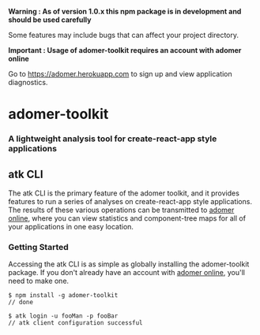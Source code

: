__Warning : As of version 1.0.x this npm package is in development and should be used carefully__

Some features may include bugs that can affect your project directory.

__Important : Usage of adomer-toolkit requires an account with adomer online__

Go to https://adomer.herokuapp.com to sign up and view application diagnostics.

# adomer-toolkit
### A lightweight analysis tool for create-react-app style applications

## atk CLI
The atk CLI is the primary feature of the adomer toolkit, and it provides features to run a series of analyses on create-react-app style applications. The results of these various operations can be transmitted to [adomer online](https://adomer.herokuapp.com/), where you can view statistics and component-tree maps for all of your applications in one easy location. 

### Getting Started
Accessing the atk CLI is as simple as globally installing the adomer-toolkit package. If you don't already have an account with [adomer online](https://adomer.herokuapp.com/), you'll need to make one.

```
$ npm install -g adomer-toolkit
// done

$ atk login -u fooMan -p fooBar
// atk client configuration successful
```